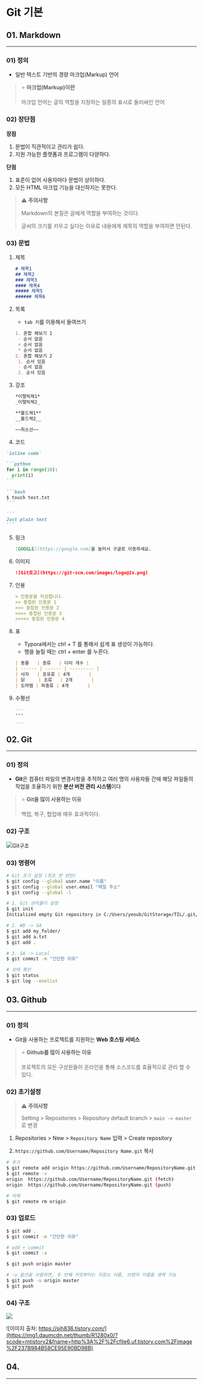 # Git 기본

## 01. Markdown

---

### 01) 정의

- 일반 텍스트 기반의 경량 마크업(Markup) 언어

>⭐ **마크업(Markup)이란**
>
>마크업 언어는 글의 역할을 지정하는 일종의 표시로 둘러싸인 언어

### 02) 장단점

**장점**

1. 문법이 직관적이고 관리가 쉽다.
2. 지원 가능한 플랫폼과 프로그램이 다양하다.

**단점**

1. 표준이 없어 사용자마다 문법이 상이하다.
2. 모든 HTML 마크업 기능을 대신하지는 못한다.

> ⚠ **주의사항**
>
> Markdown의 본질은 글에게 역할을 부여하는 것이다.
>
> 글씨의 크기를 키우고 싶다는 이유로 내용에게 제목의 역할을 부여하면 안된다.

### 03) 문법
1. 제목

	```markdown
   # 제목1
   ## 제목2
   ### 제목3
   #### 제목4
   ##### 제목5
   ###### 제목6
	```

2. 목록

	- `tab 키`를 이용해서 들여쓰기
   
   ```markdown
   1. 혼합 해보기 1
   	- 순서 없음
   	+ 순서 없음
   	* 순서 없음
   2. 혼합 해보기 2
   	1. 순서 있음
   	- 순서 없음
   	2. 순서 있음
   ```
   
3. 강조

	```markdown
    *이탤릭체1* 
    _이탤릭체2_
	
    **볼드체1**
    __볼드체2__
	
    ~~취소선~~
	```

4. 코드

  ````markdown
  `inline code`
  
  ```python
  for i in range(10):
  	print(i)
  ```
  
  ```bash
  $ touch test.txt
  ```
  
  ```
  Just plain text
  ```
  ````

5. 링크

	```markdown
   [GOOGLE](https://google.com)을 눌러서 구글로 이동하세요.
	```

7. 이미지

	```markdown
   ![Git로고](https://git-scm.com/images/logo@2x.png)
	```

9. 인용

	```markdown
    > 인용문을 작성합니다.
    >> 중첩된 인용문 1
    >>> 중첩된 인용문 2
    >>>> 중첩된 인용문 3
    >>>>> 중첩된 인용문 4
	```

11. 표

    - Typora에서는 ctrl + T 를 통해서 쉽게 표 생성이 가능하다.
    - 행을 늘릴 때는 ctrl + enter 를 누른다.

	```markdown
    | 동물   | 종류   | 다리 개수 |
    | ------ | ------ | --------- |
    | 사자   | 포유류 | 4개       |
    | 닭     | 조류   | 2개       |
    | 도마뱀 | 파충류 | 4개       |
	```

13. 수평선

	```markdown
    ---
    ***
    ___
	```
## 02. Git

---

### 01) 정의

- **Git**은 컴퓨터 파일의 변경사항을 추적하고 여러 명의 사용자들 간에 해당 파일들의 작업을 조율하기 위한 **분산 버전 관리 시스템**이다

> ⭐ **Git을 많이 사용하는 이유**
>
> 백업, 복구, 협업에 매우 효과적이다.

### 02) 구조

![Git구조](https://hphk.notion.site/image/https%3A%2F%2Fs3-us-west-2.amazonaws.com%2Fsecure.notion-static.com%2Fc86c667a-616f-45b6-892e-15da6a3c494e%2FUntitled.png?table=block&id=e49bee4e-6738-449a-b659-f466ae739007&spaceId=daa2d103-3ecd-4519-8c30-4f55e74c7ef4&width=2000&userId=&cache=v2)

### 03) 명령어

```bash
# Git 초기 설정 (최초 한 번만)
$ git config --global user.name "이름"
$ git config --global user.email "메일 주소"
$ git config --global -l

# 1. Git 관리폴더 설정
$ git init
Initialized empty Git repository in C:/Users/yeoub/GitStorage/TIL/.git/

# 2. WD -> SA
$ git add my_folder/
$ git add a.txt
$ git add .

# 3. SA -> Local
$ git commit -m "간단한 이유"

# 상태 확인
$ git status
$ git log --onelist
```

## 03. Github

---

### 01) 정의

- Git을 사용하는 프로젝트를 지원하는 **Web 호스팅 서비스**

> ⭐ **Github를 많이 사용하는 이유**
>
> 프로젝트의 모든 구성원들이 온라인을 통해 소스코드를 효율적으로 관리 할 수 있다.

### 02) 초기설정

> ⚠ **주의사항**
>
> Setting > Repositories > Repository default branch > `main -> master` 로 변경

1. Repositories > New > `Repository Name` 입력 > Create repository

2. `https://github.com/Username/Repository Name.git` 복사

```bash
# 추가
$ git remote add origin https://github.com/Username/RepositoryName.git
$ git remote -v
origin  https://github.com/Username/RepositoryName.git (fetch)
origin  https://github.com/Username/RepositoryName.git (push)

# 삭제
$ git remote rm origin
```

### 03) 업로드

```bash
$ git add .
$ git commit -m "간단한 이유"

# add + commit
$ git commit -a

$ git push origin master

# -u 옵션을 사용하면, 두 번째 커밋부터는 저장소 이름, 브랜치 이름을 생략 가능
$ git push -u origin master
$ git push
```

### 04) 구조

![](https://hphk.notion.site/image/https%3A%2F%2Fs3-us-west-2.amazonaws.com%2Fsecure.notion-static.com%2F357df618-2ddf-4f18-b96c-c1b0787a1a45%2FUntitled.png?table=block&id=56fbaebf-cfba-4dbf-b129-711c2a89dae0&spaceId=daa2d103-3ecd-4519-8c30-4f55e74c7ef4&width=2000&userId=&cache=v2)

![이미지 출처: https://sjh836.tistory.com/](https://img1.daumcdn.net/thumb/R1280x0/?scode=mtistory2&fname=http%3A%2F%2Fcfile6.uf.tistory.com%2Fimage%2F237B984B58CE95E90BD98B)

## 04. 

---

